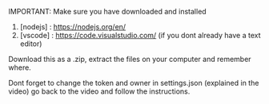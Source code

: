 IMPORTANT: Make sure you have downloaded and installed 
1. [nodejs] : https://nodejs.org/en/
2. [vscode] : https://code.visualstudio.com/ (if you dont already have a text editor)

Download this as a .zip, extract the files on your computer and remember where.

Dont forget to change the token and owner in settings.json (explained in the video)
go back to the video and follow the instructions.
